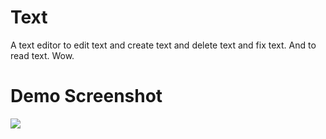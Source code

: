 # Text
A text editor to edit text and create text and delete text and fix text. And to read text. Wow.

# Demo Screenshot

![](https://github.com/jonasjaguar/Text/blob/master/screenshot.png?raw=true)
